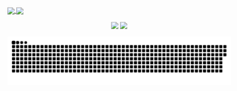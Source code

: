 <div>
  <a href="https://github.com/eduardoportella">
  <img height="180em"   align="center" src="https://github-readme-stats.vercel.app/api?username=eduardoportella&show_icons=true&theme=dark&include_all_commits=true&count_private=true"/>
  <img height="180em"  align="center" src="https://github-readme-stats.vercel.app/api/top-langs/?username=eduardoportella&&layout=compact&hide=shell&theme=dark"/>
</div>
 <br>
<div  align="center"> 
  <a href="https://www.instagram.com/eduu.portella/" target="_blank"><img src="https://img.shields.io/badge/-Instagram-%23E4405F?style=for-the-badge&logo=instagram&logoColor=white" target="_blank"></a>
  <a href="https://www.linkedin.com/in/eduardo-portella-0b0549150/" target="_blank"><img src="https://img.shields.io/badge/-LinkedIn-%230077B5?style=for-the-badge&logo=linkedin&logoColor=white" target="_blank"></a>
   
  ![Snake animation](https://github.com/eduardoportella/eduardoportella/blob/output/github-contribution-grid-snake.svg)
 
